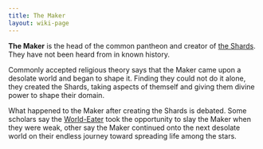 ```yaml
---
title: The Maker
layout: wiki-page
---
```


**The Maker** is the head of the common pantheon and creator of [the Shards](Pantheon). They have not been heard from in known history.

Commonly accepted religious theory says that the Maker came upon a desolate world and began to shape it. Finding they could not do it alone, they created the Shards, taking aspects of themself and giving them divine power to shape their domain.

What happened to the Maker after creating the Shards is debated. Some scholars say the [World-Eater](World-Eater) took the opportunity to slay the Maker when they were weak, other say the Maker continued onto the next desolate world on their endless journey toward spreading life among the stars.